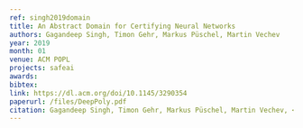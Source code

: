 ```yaml
---
ref: singh2019domain
title: An Abstract Domain for Certifying Neural Networks
authors: Gagandeep Singh, Timon Gehr, Markus Püschel, Martin Vechev
year: 2019
month: 01
venue: ACM POPL
projects: safeai
awards:
bibtex:
link: https://dl.acm.org/doi/10.1145/3290354
paperurl: /files/DeepPoly.pdf
citation: Gagandeep Singh, Timon Gehr, Markus Püschel, Martin Vechev, <b>POPL 2019</b>.
---
```



